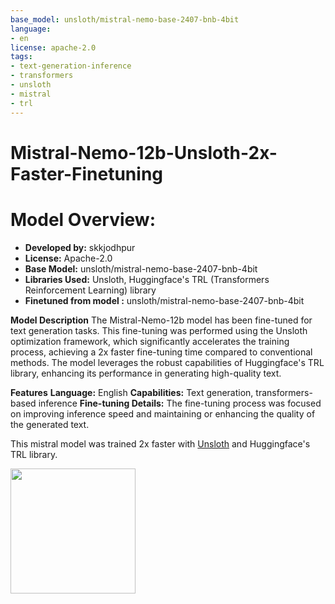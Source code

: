 ```yaml
---
base_model: unsloth/mistral-nemo-base-2407-bnb-4bit
language:
- en
license: apache-2.0
tags:
- text-generation-inference
- transformers
- unsloth
- mistral
- trl
---
```


# Mistral-Nemo-12b-Unsloth-2x-Faster-Finetuning
# Model Overview:
- **Developed by:** skkjodhpur
- **License:** Apache-2.0
- **Base Model:** unsloth/mistral-nemo-base-2407-bnb-4bit
- **Libraries Used:** Unsloth, Huggingface's TRL (Transformers Reinforcement Learning) library
- **Finetuned from model :** unsloth/mistral-nemo-base-2407-bnb-4bit

**Model Description**
The Mistral-Nemo-12b model has been fine-tuned for text generation tasks. This fine-tuning was performed using the Unsloth optimization framework, which significantly accelerates the training process, achieving a 2x faster fine-tuning time compared to conventional methods. The model leverages the robust capabilities of Huggingface's TRL library, enhancing its performance in generating high-quality text.

**Features**
**Language:** English
**Capabilities:** Text generation, transformers-based inference
**Fine-tuning Details:** The fine-tuning process was focused on improving inference speed and maintaining or enhancing the quality of the generated text.


This mistral model was trained 2x faster with [Unsloth](https://github.com/unslothai/unsloth) and Huggingface's TRL library.

[<img src="https://raw.githubusercontent.com/unslothai/unsloth/main/images/unsloth%20made%20with%20love.png" width="200"/>](https://github.com/unslothai/unsloth)
